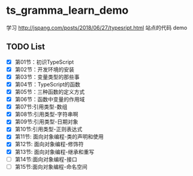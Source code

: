 # ts_gramma_learn_demo
学习 http://jspang.com/posts/2018/06/27/typesript.html 站点的代码 demo  

## TODO List
- [x] 第01节：初识TypeScript  
- [x] 第02节：开发环境的安装  
- [x] 第03节：变量类型的那些事  
- [x] 第04节：TypeScript的函数  
- [x] 第05节：三种函数的定义方式  
- [x] 第06节：函数中变量的作用域  
- [x] 第07节:引用类型-数组  
- [x] 第08节:引用类型-字符串啊  
- [x] 第09节:引用类型-日期对象  
- [x] 第10节:引用类型-正则表达式  
- [x] 第11节: 面向对象编程-类的声明和使用  
- [x] 第12节: 面向对象编程-修饰符  
- [x] 第13节: 面向对象编程-继承和重写  
- [ ] 第14节:面向对象编程-接口  
- [ ] 第15节:面向对象编程-命名空间  
